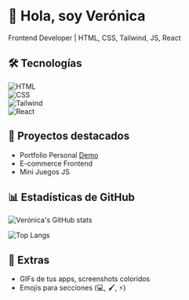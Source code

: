 # 👋 Hola, soy Verónica  
Frontend Developer | HTML, CSS, Tailwind, JS, React  

## 🛠 Tecnologías  
![HTML](https://img.shields.io/badge/HTML-E34F26?style=for-the-badge&logo=html5&logoColor=white)  
![CSS](https://img.shields.io/badge/CSS-1572B6?style=for-the-badge&logo=css3&logoColor=white)  
![Tailwind](https://img.shields.io/badge/Tailwind-38B2AC?style=for-the-badge&logo=tailwind-css&logoColor=white)  
![React](https://img.shields.io/badge/React-61DAFB?style=for-the-badge&logo=react&logoColor=black)  

## 🌟 Proyectos destacados  
- Portfolio Personal [Demo](https://tudemo.netlify.app)  
- E-commerce Frontend  
- Mini Juegos JS  

## 📊 Estadísticas de GitHub  
![Verónica's GitHub stats](https://github-readme-stats.vercel.app/api?username=TU_USUARIO&show_icons=true&theme=tokyonight)  

![Top Langs](https://github-readme-stats.vercel.app/api/top-langs/?username=TU_USUARIO&layout=compact&theme=tokyonight)  

## 🎨 Extras  
- GIFs de tus apps, screenshots coloridos  
- Emojis para secciones (💻, 🖌️, ⚡)  
